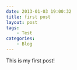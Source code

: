 ```yaml
---
date: 2013-01-03 19:00:32
title: first post
layout: post
tags:
    - Test
categories:
    - Blog
---
```

This is my first post!
